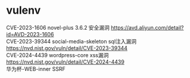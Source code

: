 # vulenv
CVE-2023-1606 novel-plus 3.6.2 安全漏洞 https://avd.aliyun.com/detail?id=AVD-2023-1606  
CVE-2023-39344 social-media-skeleton sql注入漏洞 https://nvd.nist.gov/vuln/detail/CVE-2023-39344  
CVE-2024-4439 wordpress-core xss漏洞 https://nvd.nist.gov/vuln/detail/CVE-2024-4439  
华为杯-WEB-inner SSRF
